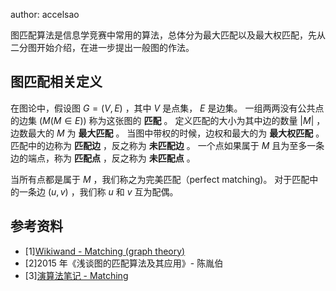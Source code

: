 author: accelsao

图匹配算法是信息学竞赛中常用的算法，总体分为最大匹配以及最大权匹配，先从二分图开始介绍，在进一步提出一般图的作法。

## 图匹配相关定义

在图论中，假设图 $G=(V,E)$ ，其中 $V$ 是点集， $E$ 是边集。
一组两两没有公共点的边集 $(M(M\in E))$ 称为这张图的 **匹配** 。
定义匹配的大小为其中边的数量 $|M|$ ，边数最大的 $M$ 为 **最大匹配** 。
当图中带权的时候，边权和最大的为 **最大权匹配** 。
匹配中的边称为 **匹配边** ，反之称为 **未匹配边** 。
一个点如果属于 $M$ 且为至多一条边的端点，称为 **匹配点** ，反之称为 **未匹配点** 。

当所有点都是属于 $M$ ，我们称之为完美匹配（perfect matching)。
对于匹配中的一条边 $(u, v)$ ，我们称 $u$ 和 $v$ 互为配偶。

## 参考资料

-   [1][Wikiwand - Matching (graph theory)]( <https://www.wikiwand.com/en/Matching_(graph_theory)> )
-   [2]2015 年《浅谈图的匹配算法及其应用》- 陈胤伯
-   [3][演算法笔记 - Matching]( <http://www.csie.ntnu.edu.tw/~u91029/Matching.html> )
